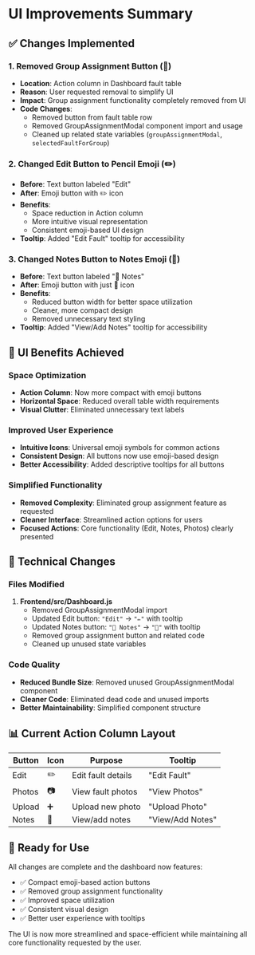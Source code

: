 # UI Improvements Summary

## ✅ Changes Implemented

### 1. **Removed Group Assignment Button (👥)**

- **Location**: Action column in Dashboard fault table
- **Reason**: User requested removal to simplify UI
- **Impact**: Group assignment functionality completely removed from UI
- **Code Changes**:
  - Removed button from fault table row
  - Removed GroupAssignmentModal component import and usage
  - Cleaned up related state variables (`groupAssignmentModal`, `selectedFaultForGroup`)

### 2. **Changed Edit Button to Pencil Emoji (✏️)**

- **Before**: Text button labeled "Edit"
- **After**: Emoji button with ✏️ icon
- **Benefits**:
  - Space reduction in Action column
  - More intuitive visual representation
  - Consistent emoji-based UI design
- **Tooltip**: Added "Edit Fault" tooltip for accessibility

### 3. **Changed Notes Button to Notes Emoji (📝)**

- **Before**: Text button labeled "📝 Notes"
- **After**: Emoji button with just 📝 icon
- **Benefits**:
  - Reduced button width for better space utilization
  - Cleaner, more compact design
  - Removed unnecessary text styling
- **Tooltip**: Added "View/Add Notes" tooltip for accessibility

## 🎯 UI Benefits Achieved

### Space Optimization

- **Action Column**: Now more compact with emoji buttons
- **Horizontal Space**: Reduced overall table width requirements
- **Visual Clutter**: Eliminated unnecessary text labels

### Improved User Experience

- **Intuitive Icons**: Universal emoji symbols for common actions
- **Consistent Design**: All buttons now use emoji-based design
- **Better Accessibility**: Added descriptive tooltips for all buttons

### Simplified Functionality

- **Removed Complexity**: Eliminated group assignment feature as requested
- **Cleaner Interface**: Streamlined action options for users
- **Focused Actions**: Core functionality (Edit, Notes, Photos) clearly presented

## 🔧 Technical Changes

### Files Modified

1. **Frontend/src/Dashboard.js**
   - Removed GroupAssignmentModal import
   - Updated Edit button: `"Edit"` → `"✏️"` with tooltip
   - Updated Notes button: `"📝 Notes"` → `"📝"` with tooltip
   - Removed group assignment button and related code
   - Cleaned up unused state variables

### Code Quality

- **Reduced Bundle Size**: Removed unused GroupAssignmentModal component
- **Cleaner Code**: Eliminated dead code and unused imports
- **Better Maintainability**: Simplified component structure

## 📊 Current Action Column Layout

| Button | Icon | Purpose            | Tooltip          |
| ------ | ---- | ------------------ | ---------------- |
| Edit   | ✏️   | Edit fault details | "Edit Fault"     |
| Photos | 📷   | View fault photos  | "View Photos"    |
| Upload | ➕   | Upload new photo   | "Upload Photo"   |
| Notes  | 📝   | View/add notes     | "View/Add Notes" |

## 🚀 Ready for Use

All changes are complete and the dashboard now features:

- ✅ Compact emoji-based action buttons
- ✅ Removed group assignment functionality
- ✅ Improved space utilization
- ✅ Consistent visual design
- ✅ Better user experience with tooltips

The UI is now more streamlined and space-efficient while maintaining all core functionality requested by the user.

